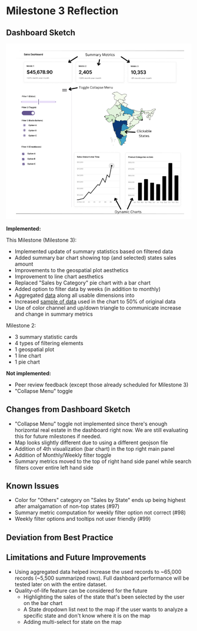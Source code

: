 # Milestone 3 Reflection

## Dashboard Sketch ##

![](https://raw.githubusercontent.com/UBC-MDS/DSCI-532_2025_29_e-commerce-dashboard/564ef9f8aa157555851b87a85eb7dee759ba980d/img/sketch.png)

**Implemented:**

This Milestone (Milestone 3):

- Implemented update of summary statistics based on filtered data
- Added summary bar chart showing top (and selected) states sales amount
- Improvements to the geospatial plot aesthetics
- Improvement to line chart aesthetics
- Replaced "Sales by Category" pie chart with a bar chart
- Added option to filter data by weeks (in addition to monthly)
- Aggregated [data](data/amazon_sample.zip) along all usable dimensions into
- Increased [sample of data](data/amazon_sample.zip) used in the chart to 50% of original data
- Use of color channel and up/down triangle to communicate increase and change in summary metrics

Milestone 2:

- 3 summary statistic cards
- 4 types of filtering elements
- 1 geospatial plot
- 1 line chart
- 1 pie chart

**Not implemented:**

- Peer review feedback (except those already scheduled for Milestone 3)
- "Collapse Menu" toggle

## Changes from Dashboard Sketch

- "Collapse Menu" toggle not implemented since there's enough horizontal real estate in the dashboard right now. We are still evaluating this for future milestones if needed. 
- Map looks slightly different due to using a different geojson file
- Addition of 4th visualization (bar chart) in the top right main panel
- Addition of Monthly/Weekly filter toggle
- Summary metrics moved to the top of right hand side panel while search filters cover entire left hand side

## Known Issues ## 
- Color for "Others" category on "Sales by State" ends up being highest after amalgamation of non-top states (#97)
- Summary metric computation for weekly filter option not correct (#98)
- Weekly filter options and tooltips not user friendly (#99)

## Deviation from Best Practice ##


## Limitations and Future Improvements ##
- Using aggregated data helped increase the used records to ~65,000 records (~5,500 summarized rows). Full dashboard performance will be tested later on with the entire dataset.  
- Quality-of-life feature can be considered for the future 
    - Highlighting the sales of the state that's been selected by the user on the bar chart
    - A State dropdown list next to the map if the user wants to analyze a specific state and don't know where it is on the map
    - Adding multi-select for state on the map
